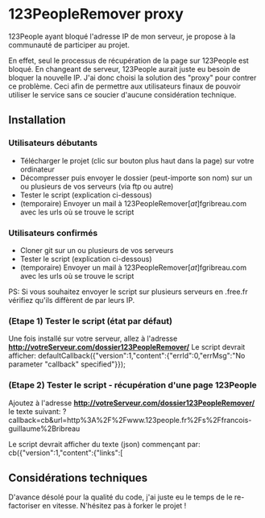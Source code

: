 # 123PeopleRemover proxy #

123People ayant bloqué l'adresse IP de mon serveur, je propose à la communauté de participer au projet. 

En effet, seul le processus de récupération de la page sur 123People est bloqué. En changeant de serveur, 123People aurait juste eu besoin de bloquer la nouvelle IP. 
J'ai donc choisi la solution des "proxy" pour contrer ce problème. Ceci afin de permettre aux utilisateurs finaux de pouvoir utiliser le service sans ce soucier d'aucune considération technique. 

## Installation ##

### Utilisateurs débutants ###
* Télécharger le projet (clic sur bouton plus haut dans la page) sur votre ordinateur
* Décompresser puis envoyer le dossier (peut-importe son nom) sur un ou plusieurs de vos serveurs (via ftp ou autre)
* Tester le script (explication ci-dessous)
* (temporaire) Envoyer un mail à 123PeopleRemover[_at_]fgribreau.com avec les urls où se trouve le script

### Utilisateurs confirmés ###

* Cloner git sur un ou plusieurs de vos serveurs
* Tester le script (explication ci-dessous)
* (temporaire) Envoyer un mail à 123PeopleRemover[_at_]fgribreau.com avec les urls où se trouve le script

PS: Si vous souhaitez envoyer le script sur plusieurs serveurs en .free.fr vérifiez qu'ils diffèrent de par leurs IP.

### (Etape 1) Tester le script (état par défaut) ###

Une fois installé sur votre serveur, allez à l'adresse __http://votreServeur.com/dossier123PeopleRemover/__
Le script devrait afficher:
	defaultCallback({"version":1,"content":{"errId":0,"errMsg":"No parameter \"callback\" specified"}});

### (Etape 2) Tester le script - récupération d'une page 123People ###

Ajoutez à l'adresse __http://votreServeur.com/dossier123PeopleRemover/__ le texte suivant:
	?callback=cb&url=http%3A%2F%2Fwww.123people.fr%2Fs%2Ffrancois-guillaume%2Bribreau

Le script devrait afficher du texte (json) commençant par:
	cb({"version":1,"content":{"links":[


## Considérations techniques ##

D'avance désolé pour la qualité du code, j'ai juste eu le temps de le re-factoriser en vitesse. 
N'hésitez pas à forker le projet !